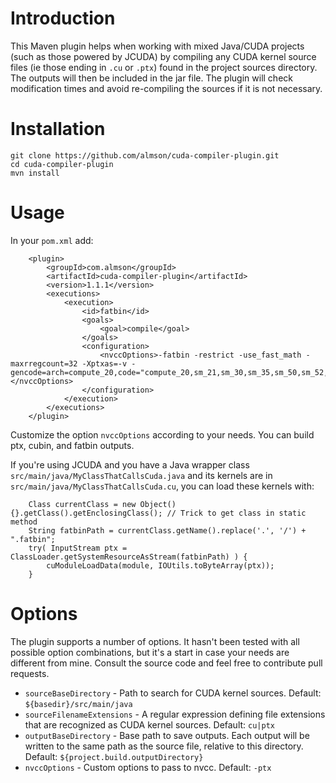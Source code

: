 # Introduction

This Maven plugin helps when working with mixed Java/CUDA projects (such as those powered by JCUDA) by compiling any CUDA kernel source files (ie those ending in `.cu` or `.ptx`) found in the project sources directory. The outputs will then be included in the jar file. The plugin will check modification times and avoid re-compiling the sources if it is not necessary.

# Installation

```
git clone https://github.com/almson/cuda-compiler-plugin.git
cd cuda-compiler-plugin
mvn install
```

# Usage

In your `pom.xml` add:

        <plugin>
            <groupId>com.almson</groupId>
            <artifactId>cuda-compiler-plugin</artifactId>
            <version>1.1.1</version>
            <executions>
                <execution>
                    <id>fatbin</id>
                    <goals>
                        <goal>compile</goal>
                    </goals>
                    <configuration>
                        <nvccOptions>-fatbin -restrict -use_fast_math -maxrregcount=32 -Xptxas=-v -gencode=arch=compute_20,code="compute_20,sm_21,sm_30,sm_35,sm_50,sm_52,sm_53"</nvccOptions>
                    </configuration>
                </execution>
            </executions>
        </plugin>

Customize the option `nvccOptions` according to your needs. You can build ptx, cubin, and fatbin outputs.

If you're using JCUDA and you have a Java wrapper class `src/main/java/MyClassThatCallsCuda.java` and its kernels are in `src/main/java/MyClassThatCallsCuda.cu`, you can load these kernels with:

        Class currentClass = new Object(){}.getClass().getEnclosingClass(); // Trick to get class in static method
        String fatbinPath = currentClass.getName().replace('.', '/') + ".fatbin";
        try( InputStream ptx = ClassLoader.getSystemResourceAsStream(fatbinPath) ) {
            cuModuleLoadData(module, IOUtils.toByteArray(ptx));
        }

# Options

The plugin supports a number of options. It hasn't been tested with all possible option combinations, but it's a start in case your needs are different from mine. Consult the source code and feel free to contribute pull requests.

  - `sourceBaseDirectory` - Path to search for CUDA kernel sources. Default: `${basedir}/src/main/java`
  - `sourceFilenameExtensions` - A regular expression defining file extensions that are recognized as CUDA kernel sources. Default: `cu|ptx`
  - `outputBaseDirectory` - Base path to save outputs. Each output will be written to the same path as the source file, relative to this directory. Default: `${project.build.outputDirectory}`
  - `nvccOptions` - Custom options to pass to nvcc. Default: `-ptx`